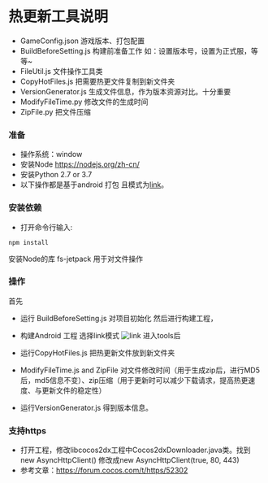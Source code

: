 # 热更新工具说明
* GameConfig.json 游戏版本、打包配置
* BuildBeforeSetting.js 构建前准备工作 如：设置版本号，设置为正式服，等等~
* FileUtil.js 文件操作工具类
* CopyHotFiles.js 把需要热更文件复制到新文件夹
* VersionGenerator.js 生成文件信息，作为版本资源对比。十分重要
* ModifyFileTime.py 修改文件的生成时间
* ZipFile.py 把文件压缩

### 准备
* 操作系统：window
* 安装Node https://nodejs.org/zh-cn/
* 安装Python 2.7 or 3.7
* 以下操作都是基于android 打包 且模式为[link](https://docs.cocos.com/creator/manual/zh/publish/publish-native.html?h=link)。
### 安装依赖
* 打开命令行输入:
~~~
npm install
~~~
安装Node的库 fs-jetpack 用于对文件操作

### 操作
首先
* 运行 BuildBeforeSetting.js 
对项目初始化
然后进行构建工程，
* 构建Android 工程 选择link模式
![link](https://upload-images.jianshu.io/upload_images/2315803-f28aec8ccdff1858.png?imageMogr2/auto-orient/strip%7CimageView2/2/w/1240)
进入tools后
* 运行CopyHotFiles.js 把热更新文件放到新文件夹
* ModifyFileTime.js and ZipFile 对文件修改时间（用于生成zip后，进行MD5后，md5信息不变）、zip压缩（用于更新时可以减少下载请求，提高热更速度、与更新文件的稳定性）

* 运行VersionGenerator.js 得到版本信息。 

### 支持https
* 打开工程，修改libcocos2dx工程中Cocos2dxDownloader.java类。找到new AsyncHttpClient() 修改成new AsyncHttpClient(true, 80, 443)
* 参考文章：https://forum.cocos.com/t/https/52302


